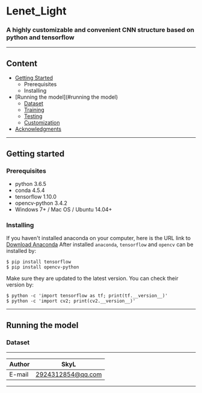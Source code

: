Lenet_Light
=============

### A highly customizable and convenient CNN structure based on python and tensorflow  

***
## Content  
* [Getting Started](#acknowledgments)
  * Prerequisites
  * Installing  
* [Running the model](#running the model)  
  * [Dataset](#dataset)
  * [Training](#training)
  * [Testing](#testing)
  * [Customization](#customization)
* [Acknowledgments](#acknowledgments)

***
## Getting started
### Prerequisites
* python 3.6.5
* conda 4.5.4
* tensorflow 1.10.0
* opencv-python 3.4.2  
* Windows 7+ / Mac OS / Ubuntu 14.04+

### Installing
If you haven't installed anaconda on your computer, here is the URL link to [Download Anaconda](https://www.anaconda.com/download)
After installed `anaconda`, `tensorflow` and `opencv` can be installed by:
```
$ pip install tensorflow
$ pip install opencv-python
```
Make sure they are updated to the latest version. You can check their version by:
```
$ python -c 'import tensorflow as tf; print(tf.__version__)'
$ python -c 'import cv2; print(cv2.__version__)'
```

***
## Running the model
### Dataset  

****

|Author|SkyL|
|---|---
|E-mail|2924312854@qq.com

****
